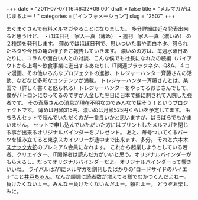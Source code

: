 +++
date = "2011-07-07T16:46:32+09:00"
draft = false
title = "メルマガがはじまるよー！"
categories = ["インフォメーション"]
slug = "2507"
+++

まぐまぐさんで有料メルマガやることになりました。
多分詳細は近々発表出来ると思うけど、
・ほぼ日刊　家入一真（薄め）
・週刊　家入一真（濃いめ）
の２種類を発刊します。
薄めではほぼ日刊で、思いついた事や面白ネタ、怒られたネタや今日の亀の様子をご報告していきます。
濃いめの方は、毎週水曜日あたりに、コラムや面白い人との対談、こんな僕でも社長になれたの続編（バイアウトから上場～飲食事業に進出するあたり）、IT関連ブラックネタ、Q&A、４コマ漫画、その他いろんなプロジェクトの進捗、トレジャーハンター斉藤さんの活動、などなど多彩なコンテンツが満載。
トレジャーハンター斉藤さんとは、某国で（詳しく書くと怒られる）トレジャーハンターをやってるおじさんでして、僕がパトロンになってるのですが入金した翌日に日本で蜂に刺されて入院した強者です。
その斉藤さんの消息が現在不明なのでみんなで探そう！というプロジェクトです。
薄めは月額315円、濃いめは月額525円くらいを予定してます。
もちろんセットで読んでいただくのが一番良いかと思いますが、ばらばらでもかまいません。
セットで申し込んでいただいた方にはプリントしたメルマガを閉じる事が出来るオリジナルバインダーをプレゼント。
あと、毎号ついてくるパーツを組み立てると東京スカイツリーが途中まで出来ます、多分。
それと六本木<a href="http://daija.jp/" target="_blank">スナック大蛇</a>のプレミアム会員になれます。
これから起業しようとしている若者、クリエイター、IT関係者は読んだ方がいいと思う。オリジナルバインダーがもらえるし。だってオリジナルバインダーだよ。オリジナルバインダーって響きいいね。
ライバルは7/1にメルマガを創刊したばかりの”ロードサイドのハイエナ”こと<a href="http://ameblo.jp/mgrant/" target="_blank">井戸ちゃん</a>。なんか順調に読者数が増えてる様でむかつくんだよねー。負けたくないよー。みんなー負けたくないんだよー。頼むよー。
どうぞお楽しみに。
